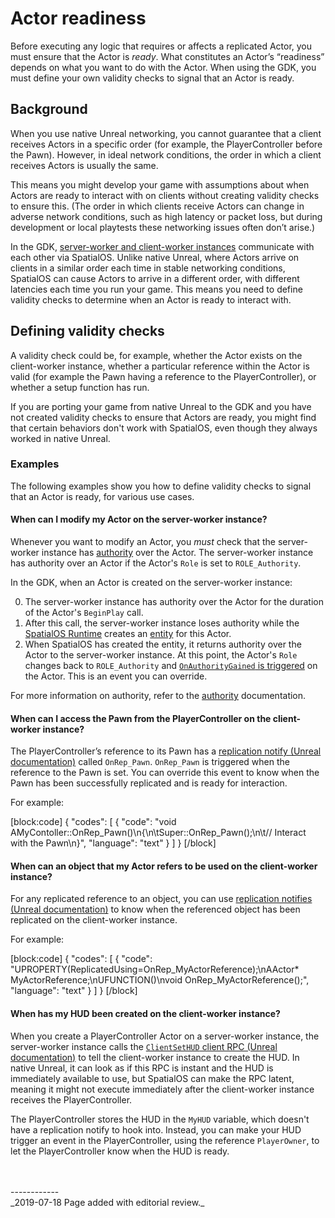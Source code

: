 

# Actor readiness
Before executing any logic that requires or affects a replicated Actor, you must ensure that the Actor is _ready_. What constitutes an Actor’s “readiness” depends on what you want to do with the Actor. When using the GDK, you must define your own validity checks to signal that an Actor is ready.

## Background
When you use native Unreal networking, you cannot guarantee that a client receives Actors in a specific order (for example, the PlayerController before the Pawn). However, in ideal network conditions, the order in which a client receives Actors is usually the same. 

This means you might develop your game with assumptions about when Actors are ready to interact with on clients without creating validity checks to ensure this. (The order in which clients receive Actors can change in adverse network conditions, such as high latency or packet loss, but during development or local playtests these networking issues often don’t arise.)

In the GDK, [server-worker and client-worker instances]({{urlRoot}}/content/glossary#worker) communicate with each other via SpatialOS. Unlike native Unreal, where Actors arrive on clients in a similar order each time in stable networking conditions, SpatialOS can cause Actors to arrive in a different order, with different latencies each time you run your game. This means you need to define validity checks to determine when an Actor is ready to interact with.

## Defining validity checks
A validity check could be, for example, whether the Actor exists on the client-worker instance, whether a particular reference within the Actor is valid (for example the Pawn having a reference to the PlayerController), or whether a setup function has run.

If you are porting your game from native Unreal to the GDK and you have not created validity checks to ensure that Actors are ready, you might find that certain behaviors don't work with SpatialOS, even though they always worked in native Unreal.

### Examples 
The following examples show you how to define validity checks to signal that an Actor is ready, for various use cases.

#### When can I modify my Actor on the server-worker instance?

Whenever you want to modify an Actor, you _must_ check that the server-worker instance has [authority]({{urlRoot}}/content/glossary#authority) over the Actor. The server-worker instance has authority over an Actor if the Actor's `Role` is set to `ROLE_Authority`.

In the GDK, when an Actor is created on the server-worker instance:

0. The server-worker instance has authority over the Actor for the duration of the Actor's `BeginPlay` call.
0. After this call, the server-worker instance loses authority while the [SpatialOS Runtime]({{urlRoot}}/content/glossary#spatialos-runtime) creates an [entity]({{urlRoot}}/content/glossary#entity) for this Actor.
0. When SpatialOS has created the entity, it returns authority over the Actor to the server-worker instance. At this point, the Actor's `Role` changes back to `ROLE_Authority` and [`OnAuthorityGained` is triggered]({{urlRoot}}/content/authority#onauthoritygained) on the Actor. This is an event you can override. 

For more information on authority, refer to the [authority]({{urlRoot}}/content/authority) documentation.

#### When can I access the Pawn from the PlayerController on the client-worker instance?

The PlayerController’s reference to its Pawn has a [replication notify (Unreal documentation)](https://docs.unrealengine.com/en-US/Resources/ContentExamples/Networking/1_4/index.html) called `OnRep_Pawn`. `OnRep_Pawn` is triggered when the reference to the Pawn is set. You can override this event to know when the Pawn has been successfully replicated and is ready for interaction.

For example:

[block:code]
{
  "codes": [
  {
      "code": "void AMyContoller::OnRep_Pawn()\n{\n\tSuper::OnRep_Pawn();\n\t// Interact with the Pawn\n}",
      "language": "text"
    }
  ]
}
[/block]

#### When can an object that my Actor refers to be used on the client-worker instance?

For any replicated reference to an object, you can use [replication notifies (Unreal documentation)](https://docs.unrealengine.com/en-US/Resources/ContentExamples/Networking/1_4/index.html) to know when the referenced object has been replicated on the client-worker instance.

For example:

[block:code]
{
  "codes": [
  {
      "code": "UPROPERTY(ReplicatedUsing=OnRep_MyActorReference);\nAActor* MyActorReference;\nUFUNCTION()\nvoid OnRep_MyActorReference();",
      "language": "text"
    }
  ]
}
[/block]

#### When has my HUD been created on the client-worker instance?

When you create a PlayerController Actor on a server-worker instance, the server-worker instance calls the [`ClientSetHUD` client RPC (Unreal documentation)](https://api.unrealengine.com/INT/API/Runtime/Engine/GameFramework/APlayerController/ClientSetHUD/index.html) to tell the client-worker instance to create the HUD. In native Unreal, it can look as if this RPC is instant and the HUD is immediately available to use, but SpatialOS can make the RPC latent, meaning it might not execute immediately after the client-worker instance receives the PlayerController. 

The PlayerController stores the HUD in the `MyHUD` variable, which doesn't have a replication notify to hook into. Instead, you can make your HUD trigger an event in the PlayerController, using the reference `PlayerOwner`, to let the PlayerController know when the HUD is ready.

<br/>
<br/>------------<br/>
_2019-07-18 Page added with editorial review._
